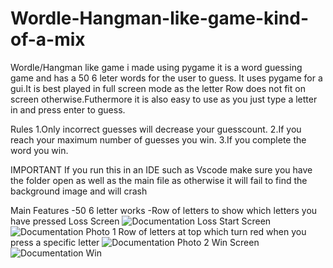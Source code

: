 # Wordle-Hangman-like-game-kind-of-a-mix
Wordle/Hangman like game i made using pygame it is a word guessing game and has a 50 6 leter words for the user to guess.
It uses pygame for a gui.It is best played in full screen mode as the letter Row does not fit on screen otherwise.Futhermore
it is also easy to use as you just type a letter in and press enter to guess.

Rules
1.Only incorrect guesses will decrease your guesscount.
2.If you reach your maximum number of guesses you win.
3.If you complete the word you win.

IMPORTANT
If you run this in an IDE such as Vscode make sure you have the folder open as well as the main file as otherwise it will fail to find the background image and will crash

Main Features
-50 6 letter works
-Row of letters to show which letters you have pressed
Loss Screen
![Documentation Loss](https://user-images.githubusercontent.com/104518243/208142050-6d1bacf5-bf27-4646-b282-a11e8a82dbf2.PNG)
Start Screen
![Documentation Photo 1](https://user-images.githubusercontent.com/104518243/208142064-ba50bbeb-883e-4ef7-aa3a-e27efd931fb3.PNG)
Row of letters at top which turn red when you press a specific letter
![Documentation Photo 2](https://user-images.githubusercontent.com/104518243/208142072-5d7d1ed9-96eb-4b98-b9ce-2d6ea0ef431e.PNG)
Win Screen
![Documentation Win](https://user-images.githubusercontent.com/104518243/208142086-4e14bd61-5a1e-464b-9db4-d81ca606507a.PNG)
